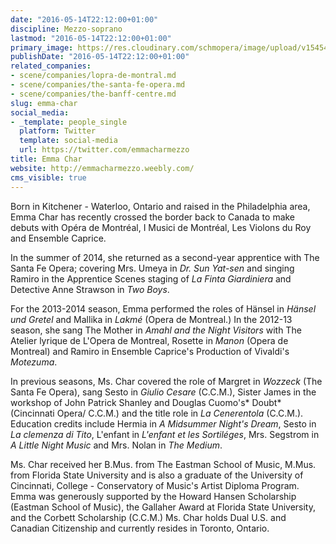 ```yaml
---
date: "2016-05-14T22:12:00+01:00"
discipline: Mezzo-soprano
lastmod: "2016-05-14T22:12:00+01:00"
primary_image: https://res.cloudinary.com/schmopera/image/upload/v1545409169/media/webhook-uploads/1463260281577/2016-05-15---Emma-Char.jpg.jpg
publishDate: "2016-05-14T22:12:00+01:00"
related_companies:
- scene/companies/lopra-de-montral.md
- scene/companies/the-santa-fe-opera.md
- scene/companies/the-banff-centre.md
slug: emma-char
social_media:
- _template: people_single
  platform: Twitter
  template: social-media
  url: https://twitter.com/emmacharmezzo
title: Emma Char
website: http://emmacharmezzo.weebly.com/
cms_visible: true
---
```


Born in Kitchener - Waterloo, Ontario and raised in the Philadelphia area, Emma Char has recently crossed the border back to Canada to make debuts with Opéra de Montréal, I Musici de Montréal, Les Violons du Roy and Ensemble Caprice. 

In the summer of 2014, she returned as a second-year apprentice with The Santa Fe Opera; covering Mrs. Umeya in *Dr. Sun Yat-sen* and singing Ramiro in the Apprentice Scenes staging of *La Finta Giardiniera* and Detective Anne Strawson in *Two Boys*.

For the 2013-2014 season, Emma performed the roles of Hänsel in *Hänsel und Gretel* and Mallika in *Lakmé* (Opera de Montreal.) In the 2012-13 season, she sang The Mother in *Amahl and the Night Visitors* with The Atelier lyrique de L'Opera de Montreal, Rosette in *Manon* (Opera de Montreal) and Ramiro in Ensemble Caprice's Production of Vivaldi's *Motezuma*. 

In previous seasons, Ms. Char covered the role of Margret in *Wozzeck* (The Santa Fe Opera), sang Sesto in *Giulio Cesare* (C.C.M.), Sister James in the workshop of John Patrick Shanley and Douglas Cuomo's* Doubt* (Cincinnati Opera/ C.C.M.) and the title role in *La Cenerentola* (C.C.M.).  Education credits include Hermia in *A Midsummer Night's Dream*, Sesto in *La clemenza di Tito*, L'enfant in *L'enfant et les Sortiléges*, Mrs. Segstrom in *A Little Night Music* and Mrs. Nolan in *The Medium*. 

Ms. Char received her B.Mus. from The Eastman School of Music, M.Mus. from Florida State University and is also a graduate of the University of Cincinnati, College - Conservatory of Music's Artist Diploma Program. Emma was generously supported by the Howard Hansen Scholarship (Eastman School of Music),  the Gallaher Award at Florida State University, and the Corbett Scholarship (C.C.M.) Ms. Char holds Dual U.S. and Canadian Citizenship and currently resides in Toronto, Ontario. 

